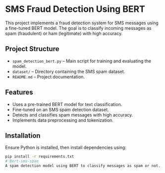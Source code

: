 # SMS Fraud Detection Using BERT

This project implements a fraud detection system for SMS messages using a fine-tuned BERT model. The goal is to classify incoming messages as spam (fraudulent) or ham (legitimate) with high accuracy.

## Project Structure

- `spam_detection_bert.py` – Main script for training and evaluating the model.  
- `dataset/` – Directory containing the SMS spam dataset.  
- `README.md` – Project documentation.  

## Features

- Uses a pre-trained BERT model for text classification.  
- Fine-tuned on an SMS spam detection dataset.  
- Detects and classifies spam messages with high accuracy.  
- Implements data preprocessing and tokenization.  

## Installation

Ensure Python is installed, then install dependencies using:

```bash
pip install -r requirements.txt
# Bert-sms-spam
A spam detection model using BERT to classify messages as spam or not. This project fine-tunes a pre-trained BERT model on a spam dataset to achieve high accuracy in text classification
